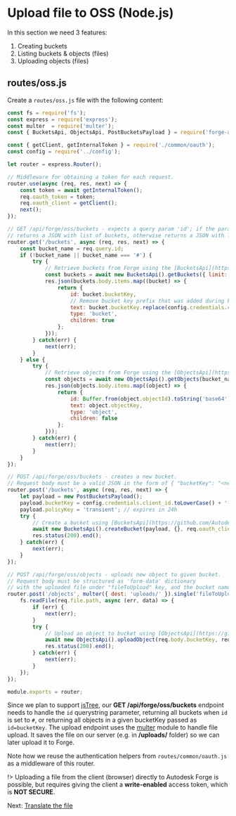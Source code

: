 # Upload file to OSS (Node.js)

In this section we need 3 features:

1. Creating buckets
2. Listing buckets & objects (files)
3. Uploading objects (files)

## routes/oss.js

Create a `routes/oss.js` file with the following content:

```javascript
const fs = require('fs');
const express = require('express');
const multer  = require('multer');
const { BucketsApi, ObjectsApi, PostBucketsPayload } = require('forge-apis');

const { getClient, getInternalToken } = require('./common/oauth');
const config = require('../config');

let router = express.Router();

// Middleware for obtaining a token for each request.
router.use(async (req, res, next) => {
    const token = await getInternalToken();
    req.oauth_token = token;
    req.oauth_client = getClient();
    next();
});

// GET /api/forge/oss/buckets - expects a query param 'id'; if the param is '#' or empty,
// returns a JSON with list of buckets, otherwise returns a JSON with list of objects in bucket with given name.
router.get('/buckets', async (req, res, next) => {
    const bucket_name = req.query.id;
    if (!bucket_name || bucket_name === '#') {
        try {
            // Retrieve buckets from Forge using the [BucketsApi](https://github.com/Autodesk-Forge/forge-api-nodejs-client/blob/master/docs/BucketsApi.md#getBuckets)
            const buckets = await new BucketsApi().getBuckets({ limit: 64 }, req.oauth_client, req.oauth_token);
            res.json(buckets.body.items.map((bucket) => {
                return {
                    id: bucket.bucketKey,
                    // Remove bucket key prefix that was added during bucket creation
                    text: bucket.bucketKey.replace(config.credentials.client_id.toLowerCase() + '-', ''),
                    type: 'bucket',
                    children: true
                };
            }));
        } catch(err) {
            next(err);
        }
    } else {
        try {
            // Retrieve objects from Forge using the [ObjectsApi](https://github.com/Autodesk-Forge/forge-api-nodejs-client/blob/master/docs/ObjectsApi.md#getObjects)
            const objects = await new ObjectsApi().getObjects(bucket_name, {}, req.oauth_client, req.oauth_token);
            res.json(objects.body.items.map((object) => {
                return {
                    id: Buffer.from(object.objectId).toString('base64'),
                    text: object.objectKey,
                    type: 'object',
                    children: false
                };
            }));
        } catch(err) {
            next(err);
        }
    }
});

// POST /api/forge/oss/buckets - creates a new bucket.
// Request body must be a valid JSON in the form of { "bucketKey": "<new_bucket_name>" }.
router.post('/buckets', async (req, res, next) => {
    let payload = new PostBucketsPayload();
    payload.bucketKey = config.credentials.client_id.toLowerCase() + '-' + req.body.bucketKey;
    payload.policyKey = 'transient'; // expires in 24h
    try {
        // Create a bucket using [BucketsApi](https://github.com/Autodesk-Forge/forge-api-nodejs-client/blob/master/docs/BucketsApi.md#createBucket).
        await new BucketsApi().createBucket(payload, {}, req.oauth_client, req.oauth_token);
        res.status(200).end();
    } catch(err) {
        next(err);
    }
});

// POST /api/forge/oss/objects - uploads new object to given bucket.
// Request body must be structured as 'form-data' dictionary
// with the uploaded file under "fileToUpload" key, and the bucket name under "bucketKey".
router.post('/objects', multer({ dest: 'uploads/' }).single('fileToUpload'), async (req, res, next) => {
    fs.readFile(req.file.path, async (err, data) => {
        if (err) {
            next(err);
        }
        try {
            // Upload an object to bucket using [ObjectsApi](https://github.com/Autodesk-Forge/forge-api-nodejs-client/blob/master/docs/ObjectsApi.md#uploadObject).
            await new ObjectsApi().uploadObject(req.body.bucketKey, req.file.originalname, data.length, data, {}, req.oauth_client, req.oauth_token);
            res.status(200).end();
        } catch(err) {
            next(err);
        }
    });
});

module.exports = router;
```

Since we plan to support [jsTree](https://www.jstree.com/), our **GET /api/forge/oss/buckets** endpoint needs to handle the `id` querystring parameter, returning all buckets when `id` is set to `#`, or returning all objects in a given bucketKey passed as `id=bucketKey`. The upload endpoint uses the [multer](https://github.com/expressjs/multer) module to handle file upload. It saves the file on our server (e.g. in **/uploads/** folder) so we can later upload it to Forge.

Note how we reuse the authentication helpers from `routes/common/oauth.js` as a middleware of this router.

!> Uploading a file from the client (browser) directly to Autodesk Forge is possible, but requires giving the client a **write-enabled** access token, which is **NOT SECURE**.

Next: [Translate the file](modelderivative/translate/)